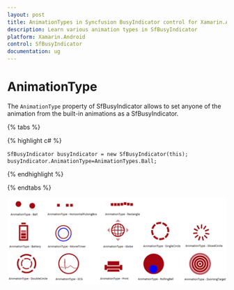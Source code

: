 ```yaml
---
layout: post
title: AnimationTypes in Syncfusion BusyIndicator control for Xamarin.Android
description: Learn various animation types in SfBusyIndicator
platform: Xamarin.Android
control: SfBusyIndicator
documentation: ug
---
```


# AnimationType

The `AnimationType` property of SfBusyIndicator allows to set anyone of the animation from the built-in animations as a SfBusyIndicator.

{% tabs %}

{% highlight c# %}

	SfBusyIndicator busyIndicator = new SfBusyIndicator(this);
	busyIndicator.AnimationType=AnimationTypes.Ball;
	
{% endhighlight %}

{% endtabs %}

![](images/Ball.png)
                                          
